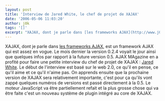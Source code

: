 ```yaml
---
layout: post
title: 'Interview de Jared White, le chef de projet de XAJAX'
date: '2006-05-06 11:03:20'
author: j0k
tags: '[]'
excerpt: "XAJAX, dont je parle dans [les frameworks AJAX](http://www.j0k3r.net/ajax-les-frameworks-ajax-3.html), est un framework AJAX qui est assez en vogue. Le mois dernier la version 0.2.4 voyait le jour ainsi que quelques infos par rapport à la future version 0.5.     \nAJAX MAgazine en a profité pour faire une petite interview du chef de projet de XAJAX :      …"
---
```


XAJAX, dont je parle dans [les frameworks AJAX](http://www.j0k3r.net/ajax-les-frameworks-ajax-3.html), est un framework AJAX qui est assez en vogue. Le mois dernier la version 0.2.4 voyait le jour ainsi que quelques infos par rapport à la future version 0.5.
AJAX MAgazine en a profité pour faire une petite interview du chef de projet de XAJAX : [Jared White](http://ajax.phpmagazine.net/2006/04/interview_with_jared_white_xaj.html).   Le début de l'interview est basé sur le web 2.0, ce qu'il en pense, ce qu'il aime et ce qu'il n'aime pas. On apprends ensuite que la prochaine version de XAJAX sera relativement importante, c'est pour ça qu'ils vont zappé quelques numéros de versions est passé directement à la 0.5. Le moteur JavaScript va être partiellement refait et la plus grosse chose qui va être faite c'est un nouveau système de plugin intégré au core de XAJAX.

